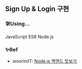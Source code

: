 ## Sign Up & Login 구현

### 🛠Using...
JavaScript ES6
Node.js

### ✨Ref
- woorimIT: [Node.js 백엔드 맛보기](https://www.youtube.com/playlist?list=PLSK4WsJ8JS4cQ-niGNum4bkK_THHOizTs)
